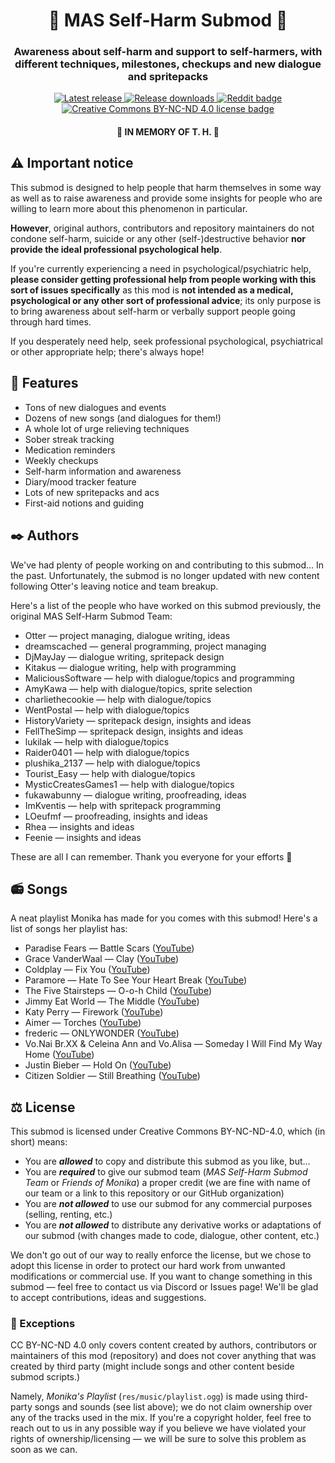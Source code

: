 <h1 align="center">💛 MAS Self-Harm Submod 💛</h1>
<h3 align="center">Awareness about self-harm and support to self-harmers, with different
techniques, milestones, checkups and new dialogue and spritepacks</h3>

<p align="center">
  <a href="https://github.com/friends-of-monika/mas-selfharm/releases/latest">
    <img alt="Latest release" src="https://img.shields.io/github/v/release/friends-of-monika/mas-selfharm">
  </a>
  <a href="https://github.com/friends-of-monika/mas-selfharm/releases">
    <img alt="Release downloads" src="https://img.shields.io/github/downloads/friends-of-monika/mas-selfharm/total">
  </a>
  <a href="https://www.reddit.com/r/MASFandom/comments/v1cjv7/huge_new_selfharm_submod_v001_release/?utm_source=share&utm_medium=web2x">
    <img alt="Reddit badge" src="https://img.shields.io/badge/dynamic/json?label=%F0%9D%97%8B%2Fmasfandom%20post&query=%24[0].data.children[0].data.score&suffix=%20upvotes&url=https%3A%2F%2Fwww.reddit.com%2Fr%2FMASFandom%2Fcomments%2Fv1cjv7%2Fhuge_new_selfharm_submod_v001_release.json&logo=reddit&style=social">
  </a>
  <a href="https://github.com/friends-of-monika/mas-selfharm/blob/main/LICENSE.txt">
    <img alt="Creative Commons BY-NC-ND 4.0 license badge" src="https://img.shields.io/badge/License-CC_BY--NC--ND_4.0-lightgrey.svg">
  </a>
</p>

<h4 align="center">💜 IN MEMORY OF T. H. 💜</h4>

## ⚠️ Important notice

This submod is designed to help people that harm themselves in some way
as well as to raise awareness and provide some insights for people who are
willing to learn more about this phenomenon in particular.

**However**, original authors, contributors and repository maintainers
do not condone self-harm, suicide or any other (self-)destructive behavior
**nor provide the ideal professional psychological help**.

If you're currently experiencing a need in psychological/psychiatric help,
**please consider getting professional help from people working with this
sort of issues specifically** as this mod is **not intended as a medical,
psychological or any other sort of professional advice**; its only purpose
is to bring awareness about self-harm or verbally support people
going through hard times.

If you desperately need help, seek professional psychological, psychiatrical
or other appropriate help; there's always hope!

## 🌟 Features

  * Tons of new dialogues and events
  * Dozens of new songs (and dialogues for them!)
  * A whole lot of urge relieving techniques
  * Sober streak tracking
  * Medication reminders
  * Weekly checkups
  * Self-harm information and awareness
  * Diary/mood tracker feature
  * Lots of new spritepacks and acs
  * First-aid notions and guiding

## ✒️ Authors

We've had plenty of people working on and contributing to this submod... In the past. Unfortunately, the submod is no longer
updated with new content following Otter's leaving notice and team breakup.

Here's a list of the people who have worked on this submod previously,
the original MAS Self-Harm Submod Team:

* Otter &mdash; project managing, dialogue writing, ideas
* dreamscached &mdash; general programming, project managing
* DjMayJay &mdash; dialogue writing, spritepack design
* Kitakus &mdash; dialogue writing, help with programming
* MaliciousSoftware &mdash; help with dialogue/topics and programming
* AmyKawa &mdash; help with dialogue/topics, sprite selection
* charliethecookie &mdash; help with dialogue/topics
* WentPostal &mdash; help with dialogue/topics
* HistoryVariety &mdash; spritepack design, insights and ideas
* FellTheSimp &mdash; spritepack design, insights and ideas
* lukilak &mdash; help with dialogue/topics
* Raider0401 &mdash; help with dialogue/topics
* plushika_2137 &mdash; help with dialogue/topics
* Tourist_Easy &mdash; help with dialogue/topics
* MysticCreatesGames1 &mdash; help with dialogue/topics
* fukawabunny &mdash; dialogue writing, proofreading, ideas
* ImKventis &mdash; help with spritepack programming
* LOeufmf &mdash; proofreading, insights and ideas
* Rhea &mdash; insights and ideas
* Feenie &mdash; insights and ideas

These are all I can remember. Thank you everyone for your efforts 👋

## 📻 Songs

A neat playlist Monika has made for you comes with this submod! Here's a list of
songs her playlist has:

* Paradise Fears &mdash; Battle Scars ([YouTube](https://youtu.be/YkCK3ia4BpA))
* Grace VanderWaal &mdash; Clay ([YouTube](https://youtu.be/Hs5fP7G8gBc))
* Coldplay &mdash; Fix You ([YouTube](https://youtu.be/k4V3Mo61fJM))
* Paramore &mdash; Hate To See Your Heart Break ([YouTube](https://youtu.be/Vd_0Hri6GWc))
* The Five Stairsteps &mdash; O-o-h Child ([YouTube](https://youtu.be/dguz0IsCuKU))
* Jimmy Eat World &mdash; The Middle ([YouTube](https://youtu.be/oKsxPW6i3pM))
* Katy Perry &mdash; Firework ([YouTube](https://youtu.be/QGJuMBdaqIw))
* Aimer &mdash; Torches ([YouTube](https://youtu.be/DP89-sZL1YM))
* frederic &mdash; ONLYWONDER ([YouTube](https://youtu.be/oCrwzN6eb4Q))
* Vo.Nai Br.XX & Celeina Ann and Vo.Alisa &mdash; Someday I Will Find My Way Home ([YouTube](https://youtu.be/otP_P67KHSU))
* Justin Bieber &mdash; Hold On ([YouTube](https://youtu.be/LWeiydKl0mU))
* Citizen Soldier &mdash; Still Breathing ([YouTube](https://youtu.be/JFAs8GKyZJE))

## ⚖️ License

This submod is licensed under Creative Commons BY-NC-ND-4.0, which (in short)
means:

* You are ***allowed*** to copy and distribute this submod as you like, but...
* You are ***required*** to give our submod team (*MAS Self-Harm Submod Team* or *Friends of Monika*) a proper credit
  (we are fine with name of our team or a link to this repository or our GitHub organization)
* You are ***not allowed*** to use our submod for any commercial purposes (selling, renting, etc.)
* You are ***not allowed*** to distribute any derivative works or adaptations of our submod
  (with changes made to code, dialogue, other content, etc.)

We don't go out of our way to really enforce the license, but we chose to adopt this license in order to protect
our hard work from unwanted modifications or commercial use. If you want to change something in this submod &mdash;
feel free to contact us via Discord or Issues page! We'll be glad to accept contributions, ideas and suggestions.

### 🙅 Exceptions

CC BY-NC-ND 4.0 only covers content created by authors, contributors or maintainers of this mod (repository) and does not cover
anything that was created by third party (might include songs and other content beside submod scripts.)

Namely, *Monika's Playlist* (`res/music/playlist.ogg`) is made using third-party songs and sounds (see list above); we do not claim
ownership over any of the tracks used in the mix. If you're a copyright holder, feel free to reach out to us in any possible way
if you believe we have violated your rights of ownership/licensing &mdash; we will be sure to solve this problem as soon as we can.